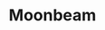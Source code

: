 ---
title: "Moonbeam"
index: "moonbeam"
permalink: /spells/moonbeam/
tags:
  - Spell
  - 2nd Level
  - Evocation
  - Damage
  - Radiant
available_for:
  - Druid
level: "2nd Level"
school: "Evocation"
range: "120 ft"
area: "5 ft"
shape: "Cylinder"
comp:
  - V
  - S
  - M
material: "several seeds of any moonseed plant and a piece of opalescent feldspar."
duration: "1 Minute"
concentration: true
attack: "CON Save"
effect: "Radiant"
description: |
  A silvery beam of pale light shines down in a 5-foot radius, 40-foot-high cylinder centered on a point within range. Until the spell ends, dim light fills the cylinder.

  When a creature enters the spell's area for the first time on a turn or starts its turn there, it is engulfed in ghostly flames that cause searing pain, and it must make a constitution saving throw. It takes 2d10 radiant damage on a failed save, or half as much damage on a successful one.

  A shapechanger makes its saving throw with disadvantage. If it fails, it also instantly reverts to its original form and can't assume a different form until it leaves the spell's light.

  On each of your turns after you cast this spell, you can use an action to move the beam 60 feet in any direction.

  **At higher levels.** When you cast this spell using a spell slot of 3rd level or higher, the damage increases by 1dl0 for each slot level above 2nd.
excerpt: "A silvery beam of pale light shines down in a 5-foot radius, 40-foot-high cylinder centered on a point within range."
source: "Basic Rules"
---